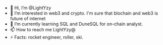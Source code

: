 - 👋 Hi, I’m @LightYzy
- 👀 I’m interested in web3 and crypto. I'm sure that blochain and web3 is future of internet
- 🌱 I’m currently learning SQL and DuneSQL for on-chain analyst.
- 📫 How to reach me LightYzy@
- ⚡ Facts: rocket engineer, roller, ski.

<!---
LightYzy/LightYzy is a ✨ special ✨ repository because its `README.md` (this file) appears on your GitHub profile.
You can click the Preview link to take a look at your changes.
--->

